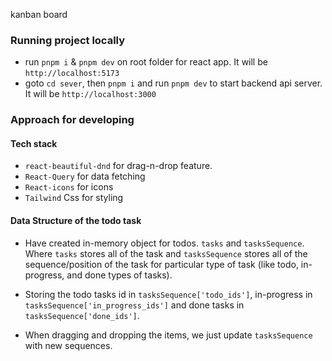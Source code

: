 kanban board


### Running project locally

- run `pnpm i` & `pnpm dev` on root folder for react app. It will be `http://localhost:5173`
- goto `cd sever`, then `pnpm i` and run `pnpm dev` to start backend api server. It will be `http://localhost:3000`



### Approach for developing



#### Tech stack
- `react-beautiful-dnd` for drag-n-drop feature.
- `React-Query` for data fetching
- `React-icons` for icons
- `Tailwind` Css for styling


#### Data Structure of the todo task
- Have created in-memory object for todos. `tasks` and `tasksSequence`. Where `tasks` stores all of the task and `tasksSequence` stores all of the sequence/position of the task for particular type of task (like todo, in-progress, and done types of tasks).
- Storing the todo tasks id in `tasksSequence['todo_ids']`, in-progress in `tasksSequence['in_progress_ids']` and done tasks in `tasksSequence['done_ids']`.


- When dragging and dropping the items, we just update `tasksSequence` with new sequences. 